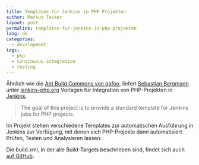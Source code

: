 ```yaml
---
title: Templates für Jenkins in PHP Projekten
author: Markus Tacker
layout: post
permalink: templates-fur-jenkins-in-php-projekten
lang: de
categories:
  - development
tags:
  - php
  - continuous-integration
  - testing
---
```

Ähnlich wie die [Ant Build Commons von qafoo][1], liefert [Sebastian Bergmann][2] unter [jenkins-php.org][3] Vorlagen für Integration von PHP-Projekten in [Jenkins][4].

> The goal of this project is to provide a standard template for Jenkins jobs for PHP projects.

Im Projekt stehen verschiedene Templates zur automatischen Ausführung in Jenkins zur Verfügung, mit denen sich PHP-Projekte dann automatisiert Prüfen, Testen und Analysieren lassen.

Die build.xml, in der alle Build-Targets beschrieben sind, findet sich auch [auf GitHub][5].

 [1]: http://coderbyheart.de/blog/ant-build-commons-von-qafoo
 [2]: http://sebastian-bergmann.de/
 [3]: http://jenkins-php.org/
 [4]: http://jenkins-ci.org/
 [5]: https://github.com/sebastianbergmann/php-jenkins-template/
 
